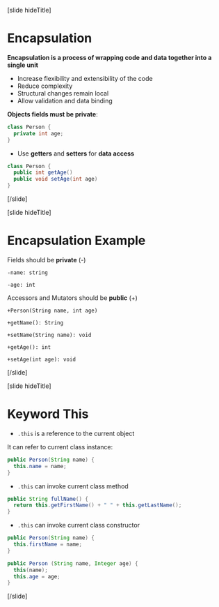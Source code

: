 [slide hideTitle]
# Encapsulation

**Encapsulation is a process of wrapping code and data together into a single unit**
- Increase flexibility and extensibility of the code
- Reduce complexity
- Structural changes remain local
- Allow validation and data binding

**Objects fields must be private**:

```java
class Person {
  private int age;
} 
```
- Use **getters** and **setters** for **data access**

```java
class Person {
  public int getAge()
  public void setAge(int age)
}
```
[/slide]

[slide hideTitle]

# Encapsulation Example

Fields should be **private** (-)

`-name: string`

`-age: int`

Accessors and Mutators should be **public** (+)

`+Person(String name, int age)`

`+getName(): String`

`+setName(String name): void`

`+getAge(): int`

`+setAge(int age): void`

[/slide]

[slide hideTitle]
# Keyword This 

- `.this` is a reference to the current object

It can refer to current class instance:

```java
public Person(String name) {
  this.name = name;
}
```

- `.this` can invoke current class method

```java
public String fullName() {
  return this.getFirstName() + " " + this.getLastName();
}
```

- `.this` can invoke current class constructor

```java
public Person(String name) {
  this.firstName = name;
}
```
```java
public Person (String name, Integer age) {
  this(name);
  this.age = age;
}
```
[/slide]
